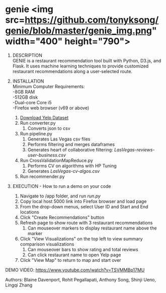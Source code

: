 # genie <img src=https://github.com/tonyksong/genie/blob/master/genie_img.png" width="400" height="790">

1. DESCRIPTION<br>
GENIE is a restaurant recommendation tool built with Python, D3.js, and Flask. It uses machine learning techniques to provide customized restaurant recommendations along a user-selected route.
1. INSTALLATION<br/>
Minimum Computer Requirements:<br>
-8GB RAM<br>
-512GB disk<br>
-Dual-core Core i5<br>
-Firefox web browser (v69 or above)<br>
   1. [Download Yelp Dataset](https://www.yelp.com/dataset/download)
   1. Run converter.py
      1. Converts json to csv
   1. Run pipeline.py
      1. Generates Las Vegas csv files
      1. Performs filtering and merges dataframes
      1. Generates heart of collaborative filtering: *LasVegas-reviews-user-business.csv*
   1. Run CrossValidationMapReduce.py
      1. Performs CV on algorithms with HP Tuning
      1. Generates *LasVegas-cv-algos.csv*
   1. Run recommender.py

1. EXECUTION - How to run a demo on your code

   1. Navigate to /app folder, and run *run.py*
   1. Copy local host 5000 link into Firefox browser and load page
   1. From the drop-down menus, select User ID and Start and End locations
   1. Click "Create Recommendations" button
   1. Refresh page to show route with 3 restaurant recommendations
      1. Can mouseover markers to display restaurant name above the marker
   1. Click "View Visualizations" on the top left to view summary comparison visualizations
      1. Can mouseover bars to show rating and total reviews
      1. Can click restaurant name to open Yelp page
   1. Click "View Map" to return to map and start over

DEMO VIDEO: https://www.youtube.com/watch?v=TSVMMBp17MU

Authors: Blaine Davenport, Rohit Pegallapati, Anthony Song, Shinji Ueno, Lingqi Zhang

